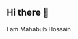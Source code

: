 ## Hi there 👋
I am Mahabub Hossain
<!--
**mahabub407/mahabub407** is a ✨ _special_ ✨ repository because its `README.md` (this file) appears on your GitHub profile.

Here are some ideas to get you started:

- 🔭 I’m currently working on ... Mastering on C

-->
